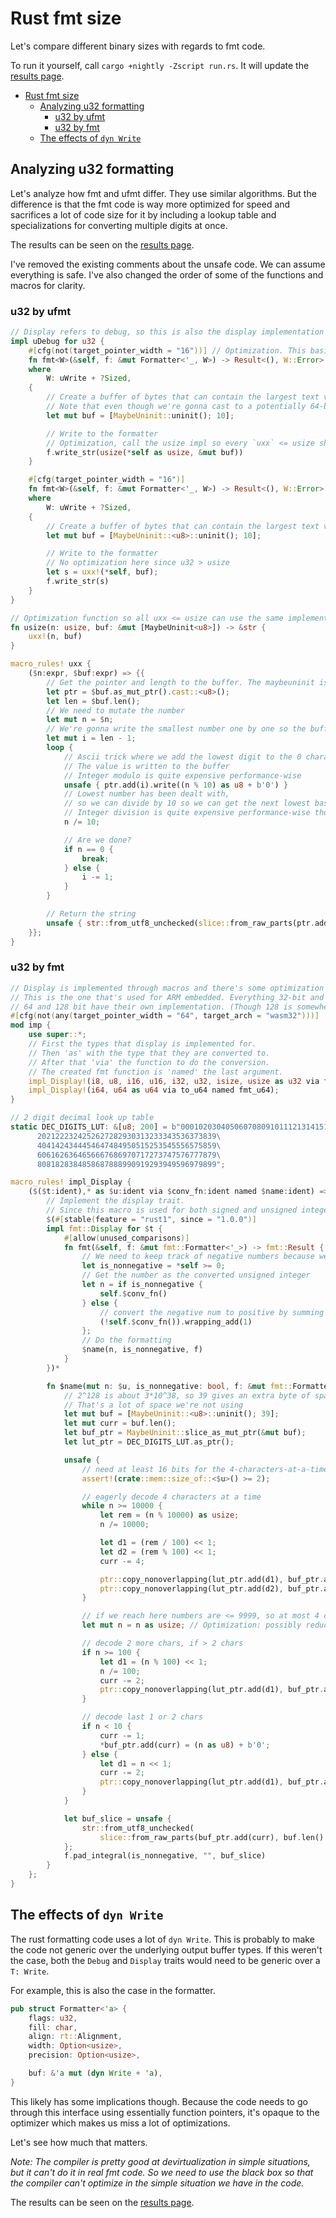 # Rust fmt size

Let's compare different binary sizes with regards to fmt code.

To run it yourself, call `cargo +nightly -Zscript run.rs`.
It will update the [results page](./results.md).

- [Rust fmt size](#rust-fmt-size)
  - [Analyzing u32 formatting](#analyzing-u32-formatting)
    - [u32 by ufmt](#u32-by-ufmt)
    - [u32 by fmt](#u32-by-fmt)
  - [The effects of `dyn Write`](#the-effects-of-dyn-write)


## Analyzing u32 formatting

Let's analyze how fmt and ufmt differ. They use similar algorithms.
But the difference is that the fmt code is way more optimized for speed and sacrifices a lot of code size for it by
including a lookup table and specializations for converting multiple digits at once.

The results can be seen on the [results page](./results.md#fmt-comparison).

I've removed the existing comments about the unsafe code. We can assume everything is safe.
I've also changed the order of some of the functions and macros for clarity.

### u32 by ufmt

```rust
// Display refers to debug, so this is also the display implementation
impl uDebug for u32 {
    #[cfg(not(target_pointer_width = "16"))] // Optimization. This basically asks, is usize >= u32?
    fn fmt<W>(&self, f: &mut Formatter<'_, W>) -> Result<(), W::Error>  // Note, not the same formatter as in core
    where
        W: uWrite + ?Sized,
    {
        // Create a buffer of bytes that can contain the largest text value a u32 can represent.
        // Note that even though we're gonna cast to a potentially 64-bit usize, the buffer is specialized for 32-bit.
        let mut buf = [MaybeUninit::uninit(); 10];

        // Write to the formatter
        // Optimization, call the usize impl so every `uxx` <= usize shares the same impl
        f.write_str(usize(*self as usize, &mut buf))
    }

    #[cfg(target_pointer_width = "16")]
    fn fmt<W>(&self, f: &mut Formatter<'_, W>) -> Result<(), W::Error>
    where
        W: uWrite + ?Sized,
    {
        // Create a buffer of bytes that can contain the largest text value a u32 can represent
        let mut buf = [MaybeUninit::<u8>::uninit(); 10];

        // Write to the formatter
        // No optimization here since u32 > usize
        let s = uxx!(*self, buf);
        f.write_str(s)
    }
}

// Optimization function so all uxx <= usize can use the same implementation.
fn usize(n: usize, buf: &mut [MaybeUninit<u8>]) -> &str {
    uxx!(n, buf)
}

macro_rules! uxx {
    ($n:expr, $buf:expr) => {{
        // Get the pointer and length to the buffer. The maybeuninit is cast away
        let ptr = $buf.as_mut_ptr().cast::<u8>();
        let len = $buf.len();
        // We need to mutate the number
        let mut n = $n;
        // We're gonna write the smallest number one by one so the buffer needs to be accessed from the back
        let mut i = len - 1;
        loop {
            // Ascii trick where we add the lowest digit to the 0 character
            // The value is written to the buffer
            // Integer modulo is quite expensive performance-wise
            unsafe { ptr.add(i).write((n % 10) as u8 + b'0') }
            // Lowest number has been dealt with,
            // so we can divide by 10 so we can get the next lowest base 10 number next time.
            // Integer division is quite expensive performance-wise though
            n /= 10;

            // Are we done?
            if n == 0 {
                break;
            } else {
                i -= 1;
            }
        }

        // Return the string
        unsafe { str::from_utf8_unchecked(slice::from_raw_parts(ptr.add(i), len - i)) }
    }};
}
```

### u32 by fmt

```rust
// Display is implemented through macros and there's some optimization here with the selection of the bits.
// This is the one that's used for ARM embedded. Everything 32-bit and smaller is formatted as 32-bit.
// 64 and 128 bit have their own implementation. (Though 128 is somewhere else)
#[cfg(not(any(target_pointer_width = "64", target_arch = "wasm32")))]
mod imp {
    use super::*;
    // First the types that display is implemented for.
    // Then 'as' with the type that they are converted to.
    // After that 'via' the function to do the conversion.
    // The created fmt function is 'named' the last argument.
    impl_Display!(i8, u8, i16, u16, i32, u32, isize, usize as u32 via to_u32 named fmt_u32);
    impl_Display!(i64, u64 as u64 via to_u64 named fmt_u64);
}

// 2 digit decimal look up table
static DEC_DIGITS_LUT: &[u8; 200] = b"0001020304050607080910111213141516171819\
      2021222324252627282930313233343536373839\
      4041424344454647484950515253545556575859\
      6061626364656667686970717273747576777879\
      8081828384858687888990919293949596979899";

macro_rules! impl_Display {
    ($($t:ident),* as $u:ident via $conv_fn:ident named $name:ident) => {
        // Implement the display trait.
        // Since this macro is used for both signed and unsigned integers, it needs to deal with negative numbers
        $(#[stable(feature = "rust1", since = "1.0.0")]
        impl fmt::Display for $t {
            #[allow(unused_comparisons)]
            fn fmt(&self, f: &mut fmt::Formatter<'_>) -> fmt::Result {
                // We need to keep track of negative numbers because we might need to add a minus in the front
                let is_nonnegative = *self >= 0;
                // Get the number as the converted unsigned integer
                let n = if is_nonnegative {
                    self.$conv_fn()
                } else {
                    // convert the negative num to positive by summing 1 to it's 2 complement
                    (!self.$conv_fn()).wrapping_add(1)
                };
                // Do the formatting
                $name(n, is_nonnegative, f)
            }
        })*

        fn $name(mut n: $u, is_nonnegative: bool, f: &mut fmt::Formatter<'_>) -> fmt::Result {
            // 2^128 is about 3*10^38, so 39 gives an extra byte of space
            // That's a lot of space we're not using
            let mut buf = [MaybeUninit::<u8>::uninit(); 39];
            let mut curr = buf.len();
            let buf_ptr = MaybeUninit::slice_as_mut_ptr(&mut buf);
            let lut_ptr = DEC_DIGITS_LUT.as_ptr();

            unsafe {
                // need at least 16 bits for the 4-characters-at-a-time to work.
                assert!(crate::mem::size_of::<$u>() >= 2);

                // eagerly decode 4 characters at a time
                while n >= 10000 {
                    let rem = (n % 10000) as usize;
                    n /= 10000;

                    let d1 = (rem / 100) << 1;
                    let d2 = (rem % 100) << 1;
                    curr -= 4;

                    ptr::copy_nonoverlapping(lut_ptr.add(d1), buf_ptr.add(curr), 2);
                    ptr::copy_nonoverlapping(lut_ptr.add(d2), buf_ptr.add(curr + 2), 2);
                }

                // if we reach here numbers are <= 9999, so at most 4 chars long
                let mut n = n as usize; // Optimization: possibly reduce 64bit math

                // decode 2 more chars, if > 2 chars
                if n >= 100 {
                    let d1 = (n % 100) << 1;
                    n /= 100;
                    curr -= 2;
                    ptr::copy_nonoverlapping(lut_ptr.add(d1), buf_ptr.add(curr), 2);
                }

                // decode last 1 or 2 chars
                if n < 10 {
                    curr -= 1;
                    *buf_ptr.add(curr) = (n as u8) + b'0';
                } else {
                    let d1 = n << 1;
                    curr -= 2;
                    ptr::copy_nonoverlapping(lut_ptr.add(d1), buf_ptr.add(curr), 2);
                }
            }

            let buf_slice = unsafe {
                str::from_utf8_unchecked(
                    slice::from_raw_parts(buf_ptr.add(curr), buf.len() - curr))
            };
            f.pad_integral(is_nonnegative, "", buf_slice)
        }
    };
}
```

## The effects of `dyn Write`

The rust formatting code uses a lot of `dyn Write`. This is probably to make the code not generic over the underlying
output buffer types. If this weren't the case, both the `Debug` and `Display` traits would need to be generic over a `T: Write`.

For example, this is also the case in the formatter.

```rust
pub struct Formatter<'a> {
    flags: u32,
    fill: char,
    align: rt::Alignment,
    width: Option<usize>,
    precision: Option<usize>,

    buf: &'a mut (dyn Write + 'a),
}
```

This likely has some implications though. Because the code needs to go through this interface using essentially function pointers,
it's opaque to the optimizer which makes us miss a lot of optimizations.

Let's see how much that matters.

*Note: The compiler is pretty good at devirtualization in simple situations, but it can't do it in real fmt code.
So we need to use the black box so that the compiler can't optimize in the simple situation we have in the code.*

The results can be seen on the [results page](./results.md#dyn-comparison).

